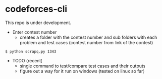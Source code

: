 # codeforces-cli
This repo is under development.

- Enter contest number
    - creates a folder with the contest number and sub folders with each problem and test cases
       (contest number from link of the contest)
``` 
$ python scrapq.py 1343
````

- TODO (recent)
    - single command to test/compare test cases and their outputs
    - figure out a way for it run on windows (tested on linux so far)

